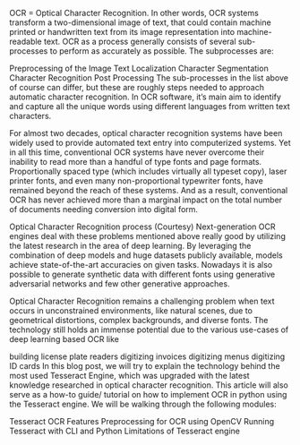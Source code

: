 OCR = Optical Character Recognition. In other words, OCR systems transform a two-dimensional image of text, that could contain machine printed or handwritten text from its image representation into machine-readable text. OCR as a process generally consists of several sub-processes to perform as accurately as possible. The subprocesses are:

Preprocessing of the Image Text Localization Character Segmentation Character Recognition Post Processing The sub-processes in the list above of course can differ, but these are roughly steps needed to approach automatic character recognition. In OCR software, it’s main aim to identify and capture all the unique words using different languages from written text characters.

For almost two decades, optical character recognition systems have been widely used to provide automated text entry into computerized systems. Yet in all this time, conventional OCR systems have never overcome their inability to read more than a handful of type fonts and page formats. Proportionally spaced type (which includes virtually all typeset copy), laser printer fonts, and even many non-proportional typewriter fonts, have remained beyond the reach of these systems. And as a result, conventional OCR has never achieved more than a marginal impact on the total number of documents needing conversion into digital form.

Optical Character Recognition process (Courtesy) Next-generation OCR engines deal with these problems mentioned above really good by utilizing the latest research in the area of deep learning. By leveraging the combination of deep models and huge datasets publicly available, models achieve state-of-the-art accuracies on given tasks. Nowadays it is also possible to generate synthetic data with different fonts using generative adversarial networks and few other generative approaches.

Optical Character Recognition remains a challenging problem when text occurs in unconstrained environments, like natural scenes, due to geometrical distortions, complex backgrounds, and diverse fonts. The technology still holds an immense potential due to the various use-cases of deep learning based OCR like

building license plate readers digitizing invoices digitizing menus digitizing ID cards In this blog post, we will try to explain the technology behind the most used Tesseract Engine, which was upgraded with the latest knowledge researched in optical character recognition. This article will also serve as a how-to guide/ tutorial on how to implement OCR in python using the Tesseract engine. We will be walking through the following modules:

Tesseract OCR Features Preprocessing for OCR using OpenCV Running Tesseract with CLI and Python Limitations of Tesseract engine
